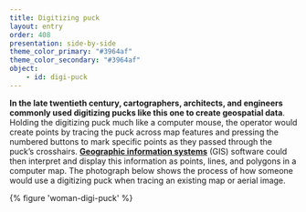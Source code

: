 ```yaml
---
title: Digitizing puck
layout: entry
order: 408
presentation: side-by-side
theme_color_primary: "#3964af"
theme_color_secondary: "#3964af"
object:
    - id: digi-puck
---
```


**In the late twentieth century, cartographers, architects, and engineers commonly used digitizing pucks like this one to create geospatial data**. Holding the digitizing puck much like a computer mouse, the operator would create points by tracing the puck across map features and pressing the numbered buttons to mark specific points as they passed through the puck’s crosshairs. **<a class="gloss" target="blank" href="../../../glossary/">Geographic information systems</a>** (GIS) software could then interpret and display this information as points, lines, and polygons in a computer map. The photograph below shows the process of how someone would use a digitizing puck when tracing an existing map or aerial image.

{% figure 'woman-digi-puck' %}